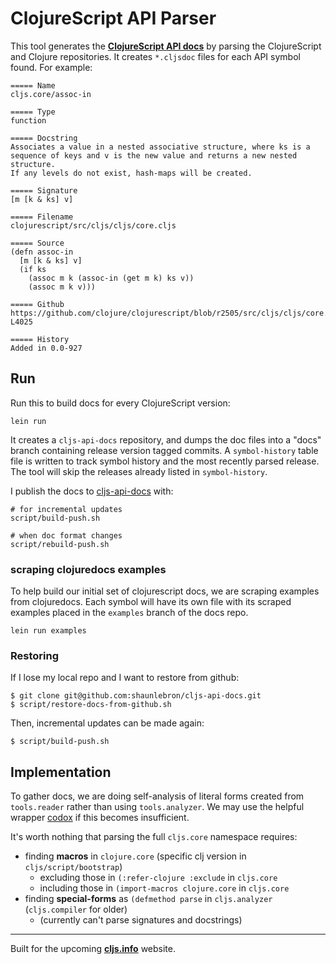 # ClojureScript API Parser

This tool generates the __[ClojureScript API
docs](https://github.com/shaunlebron/cljs-api-docs)__ by parsing the
ClojureScript and Clojure repositories.  It creates `*.cljsdoc` files for each
API symbol found.  For example:

```
===== Name
cljs.core/assoc-in

===== Type
function

===== Docstring
Associates a value in a nested associative structure, where ks is a
sequence of keys and v is the new value and returns a new nested structure.
If any levels do not exist, hash-maps will be created.

===== Signature
[m [k & ks] v]

===== Filename
clojurescript/src/cljs/cljs/core.cljs

===== Source
(defn assoc-in
  [m [k & ks] v]
  (if ks
    (assoc m k (assoc-in (get m k) ks v))
    (assoc m k v)))

===== Github
https://github.com/clojure/clojurescript/blob/r2505/src/cljs/cljs/core.cljs#L4018-L4025

===== History
Added in 0.0-927
```

## Run

Run this to build docs for every ClojureScript version:

```
lein run
```

It creates a `cljs-api-docs` repository, and dumps the doc files into a "docs"
branch containing release version tagged commits.  A `symbol-history` table
file is written to track symbol history and the most recently parsed release.
The tool will skip the releases already listed in `symbol-history`.

I publish the docs to [cljs-api-docs] with:

```
# for incremental updates
script/build-push.sh

# when doc format changes
script/rebuild-push.sh
```

### scraping clojuredocs examples

To help build our initial set of clojurescript docs, we are scraping examples
from clojuredocs.  Each symbol will have its own file with its scraped examples
placed in the `examples` branch of the docs repo.

```
lein run examples
```

### Restoring

If I lose my local repo and I want to restore from github:

```
$ git clone git@github.com:shaunlebron/cljs-api-docs.git
$ script/restore-docs-from-github.sh
```

Then, incremental updates can be made again:

```
$ script/build-push.sh
```

## Implementation

To gather docs, we are doing self-analysis of literal forms created from
`tools.reader` rather than using `tools.analyzer`. We may use the helpful
wrapper [codox] if this becomes insufficient.

It's worth nothing that parsing the full `cljs.core` namespace requires:

- finding __macros__ in `clojure.core` (specific clj version in `cljs/script/bootstrap`)
    - excluding those in `(:refer-clojure :exclude` in `cljs.core`
    - including those in `(import-macros clojure.core` in `cljs.core`
- finding __special-forms__ as `(defmethod parse` in `cljs.analyzer` (`cljs.compiler` for older)
    - (currently can't parse signatures and docstrings)

----

Built for the upcoming __[cljs.info]__ website.

[codox]:https://github.com/weavejester/codox
[cljs.info]: https://github.com/oakmac/cljs.info
[cljs-api-docs]:https://github.com/shaunlebron/cljs-api-docs
